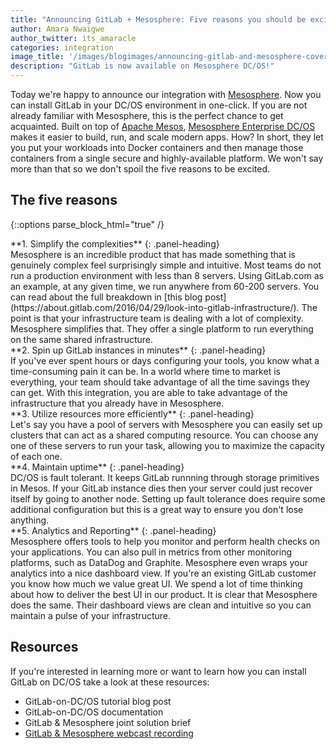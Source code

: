 ```yaml
---
title: "Announcing GitLab + Mesosphere: Five reasons you should be excited about this integration"
author: Amara Nwaigwe
author_twitter: its_amaracle
categories: integration
image_title: '/images/blogimages/announcing-gitlab-and-mesosphere-cover.png'
description: "GitLab is now available on Mesosphere DC/OS!"
---
```


Today we're happy to announce our integration with [Mesosphere](https://mesosphere.com/).
Now you can install GitLab in your DC/OS environment in one-click. If you are not already familiar with Mesosphere, this is the 
perfect chance to get acquainted. Built on top of [Apache Mesos](http://mesos.apache.org/),
[Mesosphere Enterprise DC/OS](https://mesosphere.com/product/) makes it easier to build, run, and scale modern
apps. How? In short, they let you put your workloads into Docker
containers and then manage those containers from a single secure and highly-available platform. We won't say
more than that so we don't spoil the five reasons to be excited.

<!-- more -->

## The five reasons

{::options parse_block_html="true" /}

<div class="panel panel-gitlab">
**1. Simplify the complexities** 
{: .panel-heading}
<div class="panel-body">
Mesosphere is an incredible product that has made something that is genuinely complex feel surprisingly simple and intuitive. Most teams do not run a production environment with less than 8 servers. Using GitLab.com as an example, at any given time, we run anywhere from 60-200 servers. You can read about the full breakdown in [this blog post](https://about.gitlab.com/2016/04/29/look-into-gitlab-infrastructure/). The point is that your infrastructure team is dealing with a lot of complexity. Mesosphere simplifies that. They offer a single platform to run everything on the same shared infrastructure.
</div>
</div>

<div class="panel panel-success">
**2. Spin up GitLab instances in minutes** 
{: .panel-heading}
<div class="panel-body">
If you've ever spent hours or days configuring your tools, you know what a time-consuming pain it can be. In a world where time to market is everything, your team should take advantage of all the time savings they can get. With this integration, you are able to take advantage of the infrastructure that you already have in Mesosphere. 
</div>
</div>

<div class="panel panel-gitlab-purple">
**3. Utilize resources more efficiently** 
{: .panel-heading}
<div class="panel-body">
Let's say you have a pool of servers with Mesosphere you can easily set up clusters that can act as a shared computing resource. You can choose any one of these servers to run your task, allowing you to maximize the capacity of each one. 
</div>
</div>

<div class="panel panel-info">
**4. Maintain uptime** 
{: .panel-heading}
<div class="panel-body">
DC/OS is fault tolerant. It keeps GitLab runnning through storage primitives in Mesos. If your GitLab instance dies then your server could just recover itself by going to another node. Setting up fault tolerance does require some additional configuration but this is a great way to ensure you don't lose anything.
</div>
</div>

<div class="panel panel-danger">
**5. Analytics and Reporting** 
{: .panel-heading}
<div class="panel-body">
Mesosphere offers tools to help you monitor and perform health checks on your applications. You can also pull in metrics from other monitoring platforms, such as DataDog and Graphite. Mesosphere even wraps your analytics into a nice dashboard view. If you're an existing GitLab customer you know how much we value great UI. We spend a lot of time thinking about how to deliver the best UI in our product. It is clear that Mesosphere does the same. Their dashboard views are clean and intuitive so you can maintain a pulse of your infrastructure. 
</div>
</div>

## Resources

If you're interested in learning more or want to learn how you can install GitLab on DC/OS take a look at these resources: 

- GitLab-on-DC/OS tutorial blog post
- GitLab-on-DC/OS documentation
- GitLab & Mesosphere joint solution brief
- [GitLab & Mesosphere webcast recording](https://youtu.be/GPtSI_2-lbM) 

<!-- custom styles -->

<style>
.panel-gitlab {
  border-color: rgba(252,163,38,.3);
}
.panel-gitlab > .panel-heading {
  color: rgb(226,67,41);
  background-color: rgba(252,163,38,.3);
  border-color: rgba(252,163,38,.3);
}
.panel-gitlab-purple {
  border-color: rgba(107,79,187,.3);
}
.panel-gitlab-purple > .panel-heading {
  color: rgb(107,79,187);
  background-color: rgba(107,79,187,.3);
  border-color: rgba(107,79,187,.3);
}
</style>
 